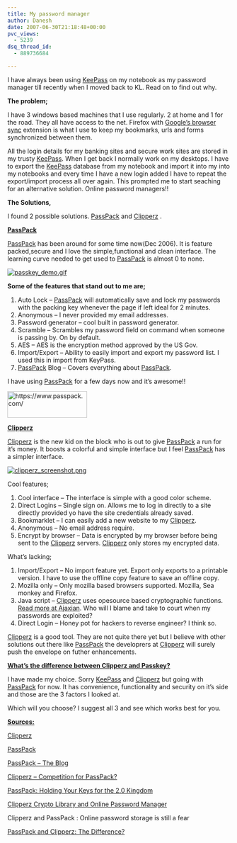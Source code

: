 ```yaml
---
title: My password manager
author: Danesh
date: 2007-06-30T21:18:48+00:00
pvc_views:
  - 5239
dsq_thread_id:
  - 889736684

---
```

I have always been using [KeePass][1] on my notebook as my password manager till recently when I moved back to KL. Read on to find out why.

**The problem;**

I have 3 windows based machines that I use regularly. 2 at home and 1 for the road. They all have access to the net. Firefox with [Google&#8217;s browser sync][2] extension is what I use to keep my bookmarks, urls and forms synchronized between them.

All the login details for my banking sites and secure work sites are stored in my trusty [KeePass][1]. When I get back I normally work on my desktops. I have to export the [KeePass][1] database from my notebook and import it into my into my notebooks and every time I have a new login added I have to repeat the export/import process all over again. This prompted me to start seaching for an alternative solution. Online password managers!!

**The Solutions,**

I found 2 possible solutions. [PassPack][3] and [Clipperz][4] .

<u><strong>PassPack</strong></u>

[PassPack][3] has been around for some time now(Dec 2006). It is feature packed,secure and I love the simple,functional and clean interface. The learning curve needed to get used to [PassPack][3] is almost 0 to none.

[![passkey_demo.gif][5]][6]

**Some of the features that stand out to me are;**

  1. Auto Lock &#8211; [PassPack][3] will automatically save and lock my passwords with the packing key whenever the page if left ideal for 2 minutes.
  2. Anonymous &#8211; I never provided my email addresses.
  3. Password generator &#8211; cool built in password generator.
  4. Scramble &#8211; Scrambles my password field on command when someone is passing by. On by default.
  5. AES &#8211; AES is the encryption method approved by the US Gov.
  6. Import/Export &#8211; Ability to easily import and export my password list. I used this in import from KeyPass.
  7. [PassPack][3] Blog &#8211; Covers everything about [PassPack][3].

I have using [PassPack][3] for a few days now and it&#8217;s awesome!!

<img loading="lazy" src="http://passpack.files.wordpress.com/2007/04/passpackbutton_180x60.gif" title="https://www.passpack.com/" alt="https://www.passpack.com/" height="60" width="180" /> 

<u><strong>Clipperz</strong></u>

[Clipperz][4] is the new kid on the block who is out to give [PassPack][3] a run for it&#8217;s money. It boosts a colorful and simple interface but I feel [PassPack][3] has a simpler interface.

[![clipperz_screenshot.png][7]][8]

Cool features;

  1. Cool interface &#8211; The interface is simple with a good color scheme.
  2. Direct Logins &#8211; Single sign on. Allows me to log in directly to a site directly provided yo have the site credentials already saved.
  3. Bookmarklet &#8211; I can easily add a new website to my [Clipperz][4].
  4. Anonymous &#8211; No email address require.
  5. Encrypt by browser &#8211; Data is encrypted by my browser before being sent to the [Clipperz][4] servers. [Clipperz][4] only stores my encrypted data.

What&#8217;s lacking;

  1. Import/Export &#8211; No import feature yet. Export only exports to a printable version. I have to use the offline copy feature to save an offline copy.
  2. Mozilla only &#8211; Only mozilla based browsers supported. Mozilla, Sea monkey and Firefox.
  3. Java script &#8211; [Clipperz][4] uses opesource based cryptographic functions. [Read more at Ajaxian][9]. Who will I blame and take to court when my passwords are exploited?
  4. Direct Login &#8211; Honey pot for hackers to reverse engineer? I think so.

[Clipperz][4] is a good tool. They are not quite there yet but I believe with other solutions out there like [PassPack][3] the developrers at [Clipperz][4] will surely push the envelope on futher enhancements.

<!--more-->

<u><strong>What&#8217;s the difference between Clipperz and Passkey?</strong></u>

I have made my choice. Sorry [KeePass][1] and [Clipperz][4] but going with [PassPack][3] for now. It has convenience, functionality and security on it&#8217;s side and those are the 3 factors I looked at.

Which will you choose? I suggest all 3 and see which works best for you.

<u><strong>Sources:</strong></u>

[Clipperz][4]

[PassPack][3]

[PassPack &#8211; The Blog][10]

[Clipperz &#8211; Competition for PassPack?][11]

[PassPack: Holding Your Keys for the 2.0 Kingdom][12]

[Clipperz Crypto Library and Online Password Manager][9]

Clipperz and PassPack : Online password storage is still a fear

[PassPack and Clipperz: The Difference?][13]

 [1]: http://keepass.info/index.html
 [2]: http://www.google.com/tools/firefox/browsersync/
 [3]: https://www.passpack.com
 [4]: https://www.clipperz.com
 [5]: /wp-content/uploads/2007/07/passkey_demo.gif
 [6]: /wp-content/uploads/2007/07/passkey_demo.gif "passkey_demo.gif"
 [7]: /wp-content/uploads/2007/07/clipperz_screenshot.png
 [8]: /wp-content/uploads/2007/07/clipperz_screenshot.png "clipperz_screenshot.png"
 [9]: http://ajaxian.com/archives/clipperz-crypto-library-and-online-password-manager
 [10]: http://passpack.wordpress.com/
 [11]: http://www.profy.com/2007/04/03/clipperz-competition-for-passpack/
 [12]: http://www.profy.com/2007/03/22/passpack/
 [13]: http://passpack.wordpress.com/2007/04/10/passpack-and-clipperz-the-difference/